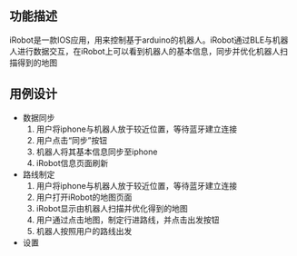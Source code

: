 ## 功能描述
iRobot是一款IOS应用，用来控制基于arduino的机器人。iRobot通过BLE与机器人进行数据交互，在iRobot上可以看到机器人的基本信息，同步并优化机器人扫描得到的地图

## 用例设计
* 数据同步
	1. 用户将iphone与机器人放于较近位置，等待蓝牙建立连接
	2. 用户点击“同步”按钮
	3. 机器人将其基本信息同步至iphone
	4. iRobot信息页面刷新
* 路线制定
	1. 用户将iphone与机器人放于较近位置，等待蓝牙建立连接
	2. 用户打开iRobot的地图页面
	3. iRobot显示由机器人扫描并优化得到的地图
	4. 用户通过点击地图，制定行进路线，并点击出发按钮
	5. 机器人按照用户的路线出发
* 设置
